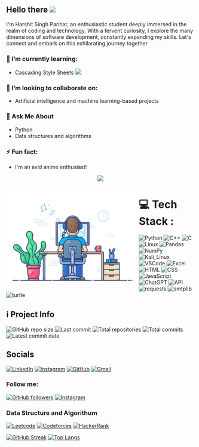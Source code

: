 ## Hello there <img src="https://media.giphy.com/media/mGcNjsfWAjY5AEZNw6/giphy.gif" width="50">

I'm Harshit Singh Parihar, an enthusiastic student deeply immersed in the realm of coding and technology. With a fervent curiosity, I explore the many dimensions of software development, constantly expanding my skills. Let's connect and embark on this exhilarating journey together
### 🌱 I’m currently learning:
- Cascading Style Sheets <img src="https://media.giphy.com/media/WUlplcMpOCEmTGBtBW/giphy.gif" width="60">

### 👯 I’m looking to collaborate on:
- Artificial intelligence and machine learning-based projects

### 💬 Ask Me About

- Python
- Data structures and algorithms


### ⚡ Fun fact:
- I'm an avid anime enthusiast!

<!--
**Harxhit/Harxhit** is a ✨ _special_ ✨ repository because its README.md (this file) appears on your GitHub profile.

Here are some ideas to get you started:

- 🔭 I’m currently working on ...
- 🌱 I’m currently learning ....
- 👯 I’m looking to collaborate on ...
- 🤔 I’m looking for help with ...
- 💬 Ask me about ...
- 📫 How to reach me: @harxhitttt
- 😄 Pronouns: ...
- ⚡ Fun fact: ...
-->

<p align="center">
    <img src="https://komarev.com/ghpvc/?username=Harxhit&label=Profile%20views&color=0e75b6&style=for-the-badge">
</p>

<div align="left">
  <a href="https://api.daily.dev/get?r=SupianIDz" target="_blank">
    <img
      width="355"
      align="left"
      src="https://raw.githubusercontent.com/SupianIDz/SupianIDz/main/coding.gif"
    />
  </a>
</div> 




 # 💻 Tech Stack :


![Python](https://img.shields.io/badge/Python-3776AB?style=for-the-badge&logo=python&logoColor=white)
![C++](https://img.shields.io/badge/C%2B%2B-00599C?style=for-the-badge&logo=c%2B%2B&logoColor=white)
![C](https://img.shields.io/badge/C-00599C?style=for-the-badge&logo=c&logoColor=white)
![Linux](https://img.shields.io/badge/Linux-FCC624?style=for-the-badge&logo=linux&logoColor=black)
![Pandas](https://img.shields.io/badge/pandas-150458?style=for-the-badge&logo=pandas&logoColor=white)
![NumPy](https://img.shields.io/badge/NumPy-013243?style=for-the-badge&logo=numpy&logoColor=white)
![Kali_Linux](https://img.shields.io/badge/Kali_Linux-557C94?style=for-the-badge&logo=kali-linux&logoColor=white)
![VSCode](https://img.shields.io/badge/VSCode-0078D4?style=for-the-badge&logo=visual%20studio%20code&logoColor=white)
![Excel](https://img.shields.io/badge/Microsoft_Excel-217346?style=for-the-badge&logo=microsoft-excel&logoColor=white)
![HTML](https://img.shields.io/badge/HTML-E34F26?style=for-the-badge&logo=html5&logoColor=white)
![CSS](https://img.shields.io/badge/CSS-1572B6?style=for-the-badge&logo=css3&logoColor=white)
![JavaScript](https://img.shields.io/badge/JavaScript-F7DF1E?style=for-the-badge&logo=javascript&logoColor=323330)
![ChatGPT](https://img.shields.io/badge/ChatGPT-10a37f?style=for-the-badge&logo=openai&logoColor=white)
![API](https://img.shields.io/badge/API-FF6F00?style=for-the-badge&logo=api&logoColor=white)
![requests](https://img.shields.io/badge/requests-3776AB?style=for-the-badge&logo=python&logoColor=white)
![smtplib](https://img.shields.io/badge/smtplib-3776AB?style=for-the-badge&logo=python&logoColor=white)
![turtle](https://img.shields.io/badge/turtle-32CD32?style=for-the-badge&logo=python&logoColor=white)







## ℹ️ Project Info

<div>
    <img alt="GitHub repo size" src="https://img.shields.io/github/repo-size/Harxhit/Harxhit?color=181717&logo=github&style=for-the-badge&logoColor=white&cachebust=1">
    <img alt="Last commit" src="https://img.shields.io/github/last-commit/Harxhit/Harxhit?color=F05032&logo=git&style=for-the-badge&logoColor=white&cachebust=1">
    <img alt="Total repositories" src="https://img.shields.io/badge/total%20repositories-37-blue?style=for-the-badge&logo=github&logoColor=white&cachebust=1">
    <img alt="Total commits" src="https://img.shields.io/badge/total%20commits-300-green?style=for-the-badge&logo=github&logoColor=white&cachebust=1">
    <img alt="Latest commit date" src="https://img.shields.io/badge/latest%20commit-2024--07--20-orange?style=for-the-badge&logo=github&logoColor=white&cachebust=1">
 
</div>






  







## Socials
[![LinkedIn](https://img.shields.io/badge/-LinkedIn-blue?style=flat-square&logo=linkedin&logoColor=white&link=https://www.linkedin.com/me?trk=p_mwlite_profile_self-secondary_nav)](https://www.linkedin.com/me?trk=p_mwlite_profile_self-secondary_nav)
[![Instagram](https://img.shields.io/badge/-Instagram-E4405F?style=flat-square&logo=instagram&logoColor=white&link=https://www.instagram.com/harxhitttt/)](https://www.instagram.com/harxhitttt/)
[![GitHub](https://img.shields.io/badge/-GitHub-181717?style=flat-square&logo=github&link=https://github.com/Harxhit)](https://github.com/Harxhit)
[![Gmail](https://img.shields.io/badge/Gmail-harsxit04@gmail.com-D14836?style=flat-square&logo=gmail&logoColor=white)](mailto:harsxit04@gmail.com)



### Follow me:

[![GitHub followers](https://img.shields.io/github/followers/Harxhit.svg?style=social&label=Follow&maxAge=2592000)](https://github.com/Harxhit?tab=followers)
[![Instagram](https://img.shields.io/badge/-Instagram-E4405F?style=flat-square&logo=instagram&logoColor=white&link=https://www.instagram.com/harxhitttt/)](https://www.instagram.com/harxhitttt/)
### Data Structure and Algorithum 
[![Leetcode](https://img.shields.io/badge/-Leetcode-FFA116?style=flat-square&logo=leetcode&logoColor=white&link=https://leetcode.com/Harxhit/)](https://leetcode.com/Harxhit/)
[![Codeforces](https://img.shields.io/badge/-Codeforces-1F8ACB?style=flat-square&logo=codeforces&logoColor=white&link=https://codeforces.com/profile/harshitttt)](https://codeforces.com/profile/harshitttt)
[![HackerRank](https://img.shields.io/badge/-HackerRank-2EC866?style=flat-square&logo=hackerrank&logoColor=white&link=https://www.hackerrank.com/profile/harsxit04)](https://www.hackerrank.com/profile/harsxit04)


[![GitHub Streak](http://github-readme-streak-stats.herokuapp.com?user=Harxhit&theme=dark&background=000000)](https://git.io/streak-stats)
[![Top Langs](https://github-readme-stats.vercel.app/api/top-langs/?username=Harxhit&layout=compact)](https://github.com/anuraghazra/github-readme-stats)


